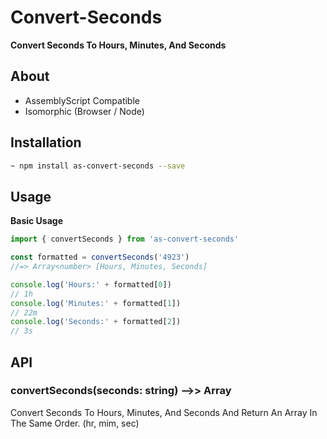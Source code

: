 # Convert-Seconds
**Convert Seconds To Hours, Minutes, And Seconds**

## About
- AssemblyScript Compatible
- Isomorphic (Browser / Node)

## Installation
```bash
~ npm install as-convert-seconds --save
```

## Usage

**Basic Usage**
```js
import { convertSeconds } from 'as-convert-seconds'

const formatted = convertSeconds('4923')
//=> Array<number> [Hours, Minutes, Seconds]

console.log('Hours:' + formatted[0])
// 1h
console.log('Minutes:' + formatted[1])
// 22m
console.log('Seconds:' + formatted[2])
// 3s
```

## API

### convertSeconds(seconds: string) -->> Array<number>
Convert Seconds To Hours, Minutes, And Seconds And Return An Array In The Same Order. (hr, mim, sec)